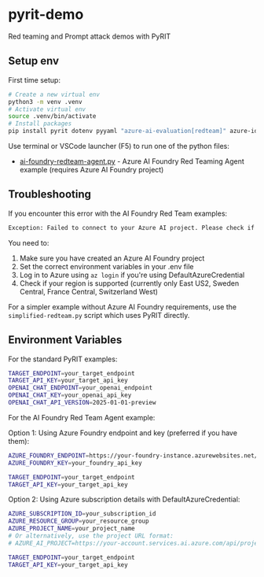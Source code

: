 # pyrit-demo

Red teaming and Prompt attack demos with PyRIT

## Setup env

First time setup:

```bash
# Create a new virtual env
python3 -m venv .venv
# Activate virtual env
source .venv/bin/activate
# Install packages
pip install pyrit dotenv pyyaml "azure-ai-evaluation[redteam]" azure-identity
```

Use terminal or VSCode launcher (F5) to run one of the python files:

- [ai-foundry-redteam-agent.py](./ai-foundry-redteam-agent.py) - Azure AI Foundry Red Teaming Agent example (requires Azure AI Foundry project)

## Troubleshooting

If you encounter this error with the AI Foundry Red Team examples:

```sh
Exception: Failed to connect to your Azure AI project. Please check if the project scope is configured correctly, and make sure you have the necessary access permissions. Status code: 400.
```

You need to:

1. Make sure you have created an Azure AI Foundry project
2. Set the correct environment variables in your .env file
3. Log in to Azure using `az login` if you're using DefaultAzureCredential
4. Check if your region is supported (currently only East US2, Sweden Central, France Central, Switzerland West)

For a simpler example without Azure AI Foundry requirements, use the `simplified-redteam.py` script which uses PyRIT directly.

## Environment Variables

For the standard PyRIT examples:

```sh
TARGET_ENDPOINT=your_target_endpoint
TARGET_API_KEY=your_target_api_key
OPENAI_CHAT_ENDPOINT=your_openai_endpoint
OPENAI_CHAT_KEY=your_openai_api_key
OPENAI_CHAT_API_VERSION=2025-01-01-preview
```

For the AI Foundry Red Team Agent example:

Option 1: Using Azure Foundry endpoint and key (preferred if you have them):

```sh
AZURE_FOUNDRY_ENDPOINT=https://your-foundry-instance.azurewebsites.net/api/projects/your-project
AZURE_FOUNDRY_KEY=your_foundry_api_key

TARGET_ENDPOINT=your_target_endpoint
TARGET_API_KEY=your_target_api_key
```

Option 2: Using Azure subscription details with DefaultAzureCredential:

```sh
AZURE_SUBSCRIPTION_ID=your_subscription_id
AZURE_RESOURCE_GROUP=your_resource_group
AZURE_PROJECT_NAME=your_project_name
# Or alternatively, use the project URL format:
# AZURE_AI_PROJECT=https://your-account.services.ai.azure.com/api/projects/your-project

TARGET_ENDPOINT=your_target_endpoint
TARGET_API_KEY=your_target_api_key
```
